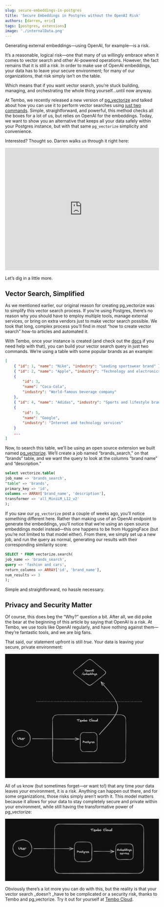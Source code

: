 ```yaml
---
slug: secure-embeddings-in-postgres
title: 'Secure Embeddings in Postgres without the OpenAI Risk'
authors: [darren, eric]
tags: [postgres, extensions]
image: './internalData.png'
---
```


Generating external embeddings—using OpenAI, for example—is a risk.

It’s a reasonable, logical risk—one that many of us willingly embrace when it comes to vector search and other AI-powered operations. However, the fact remains that it is still a _risk_. In order to make use of OpenAI embeddings, your data has to leave your secure environment; for many of our organizations, that risk simply isn’t on the table.

Which means that if you want vector search, you’re stuck building, managing, and orchestrating the whole thing yourself…until now anyway.

At Tembo, we recently released a new version of [pg_vectorize](https://github.com/tembo-io/pg_vectorize) and talked about how you can use it to perform vector searches using [just two commands](https://tembo.io/blog/introducing-pg_vectorize). Simple, straightforward, and powerful, this method checks all the boxes for a lot of us, but relies on OpenAI for the embeddings. Today, we want to show you an alternative that keeps all your data safely within your Postgres instance, but with that same `pg_vectorize` simplicity and convenience.

Interested? Thought so. Darren walks us through it right here:

<div style={{ position: 'relative', width: '100%', paddingBottom: '56.25%', marginBottom: '5%'}}>
  <iframe
    style={{ position: 'absolute', top:'10px', width: '100%', height: '100%' }}
    width="100%"
    height="400"
    src="https://www.youtube.com/embed/Sv6PPDcG25A?si=CrUwdxa12aOGODyl"
    title="YouTube video player"
    frameBorder="0"
    allow="accelerometer; autoplay; clipboard-write; encrypted-media; gyroscope; picture-in-picture"
    allowFullScreen>
  </iframe>
</div>

Let’s dig in a little more.

## Vector Search, Simplified

As we mentioned earlier, our original reason for creating pg_vectorize was to simplify this vector search process. If you’re using Postgres, there’s no reason why you should have to employ multiple tools, manage external services, or bring on extra vendors just to make vector search possible. We took that long, complex process you’ll find in most “how to create vector search” how-to articles and automated it.

With Tembo, once your instance is created (and check out the [docs](https://tembo.io/docs/tembo-cloud/getting_started) if you need help with that), you can build your vector search query in just two commands. We’re using a table with some popular brands as an example:

```json
[
	{ "id": 1, "name": "Nike", "industry": "Leading sportswear brand" },
	{ "id": 2, "name": "Apple", "industry": "Technology and electronics" },
	{
		"id": 3,
		"name": "Coca-Cola",
		"industry": "World-famous beverage company"
	},
	{ "id": 4, "name": "Adidas", "industry": "Sports and lifestyle brand" },
	{
		"id": 5,
		"name": "Google",
		"industry": "Internet and technology services"
	}
    ...
]
```

Now, to search this table, we’ll be using an open source extension we built named [pg_vectorize](https://github.com/tembo-io/pg_vectorize). We’ll create a job named “brands_search,” on that “brands” table, and we want the query to look at the columns “brand name” and “description.”

```sql
select vectorize.table(
job_name => 'brands_search',
"table" => 'brands',
primary_key => 'id',
columns => ARRAY['brand_name', 'description'],
transformer => 'all_MiniLM_L12_v2'
);
```

If you saw our `pg_vectorize` post a couple of weeks ago, you’ll notice something different here. Rather than making use of an OpenAI endpoint to generate the embeddings, you’ll notice that we’re using an open source embeddings model instead—this one happens to be from HuggingFace (but you’re not limited to that model either). From there, we simply set up a new job, and run the query as normal, generating our results with their corresponding similarity score:

```sql
SELECT * FROM vectorize.search(
job_name => 'brands_search',
query => 'fashion and cars',
return_columns => ARRAY['id', 'brand_name'],
num_results => 3
);
```

Simple and straightforward, no hassle necessary.

## Privacy and Security Matter

Of course, this does beg the “Why?” question a bit. After all, we did poke the bear at the beginning of this article by saying that OpenAI is a risk. At Tembo, we use tools like OpenAI regularly, and have nothing against them—they’re fantastic tools, and we are big fans.

That said, our statement upfront is still _true_. Your data is leaving your secure, private environment:

![externalData](./externalData.png 'externalData')

All of us know (but sometimes forget—or want to!) that any time _your_ data leaves _your_ environment, it is a risk. Anything can happen out there, and for some organizations, those risks simply aren’t worth it. This model matters because it allows for your data to stay completely secure and private within your environment, while still having the transformative power of pg_vectorize:

![internalData](./internalData.png 'internalData')

Obviously there’s a lot more you can do with this, but the reality is that your vector search \_doesn’t \_have to be complicated or a security risk, thanks to Tembo and pg_vectorize. Try it out for yourself at [Tembo Cloud](https://cloud.tembo.io).
